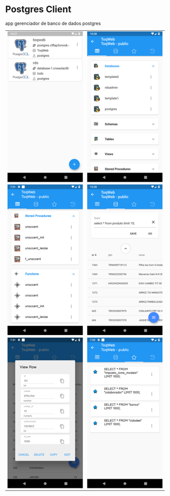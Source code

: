 # Postgres Client

app gerenciador de banco de dados postgres


|                                   |                                   |
| --------------------------------- | --------------------------------- |
| ![](screenshots/screenshot-1.png) | ![](screenshots/screenshot-2.png) |
| ![](screenshots/screenshot-3.png) | ![](screenshots/screenshot-4.png) |
| ![](screenshots/screenshot-5.png) | ![](screenshots/screenshot-6.png) |